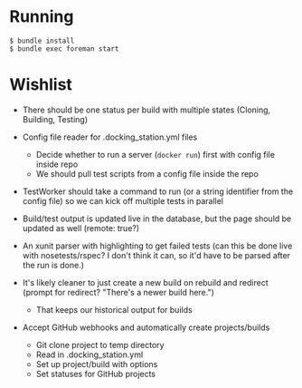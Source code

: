 # Running

```
$ bundle install
$ bundle exec foreman start
```

# Wishlist
* There should be one status per build with multiple states (Cloning, Building, Testing)

* Config file reader for .docking_station.yml files
    * Decide whether to run a server (`docker run`) first with config file inside repo
    * We should pull test scripts from a config file inside the repo

* TestWorker should take a command to run (or a string identifier from the config file) so we can kick off multiple tests in parallel

* Build/test output is updated live in the database, but the page should be updated as well (remote: true?)

* An xunit parser with highlighting to get failed tests (can this be done live with nosetests/rspec? I don't think it can, so it'd have
                                                         to be parsed after the run is done.)

* It's likely cleaner to just create a new build on rebuild and redirect (prompt for redirect? "There's a newer build here.")
    * That keeps our historical output for builds

* Accept GitHub webhooks and automatically create projects/builds
    * Git clone project to temp directory
    * Read in .docking_station.yml
    * Set up project/build with options
    * Set statuses for GitHub projects
    
